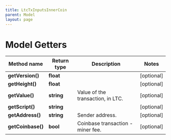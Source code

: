 ```yaml
---
title: LtcTxInputsInnerCoin
parent: Model
layout: page
---
```


# Model Getters

Method name | Return type | Description | Notes
------------ | ------------- | ------------- | -------------
**getVersion()** | **float** |  | [optional]
**getHeight()** | **float** |  | [optional]
**getValue()** | **string** | Value of the transaction, in LTC. | [optional]
**getScript()** | **string** |  | [optional]
**getAddress()** | **string** | Sender address. | [optional]
**getCoinbase()** | **bool** | Coinbase transaction - miner fee. | [optional]

